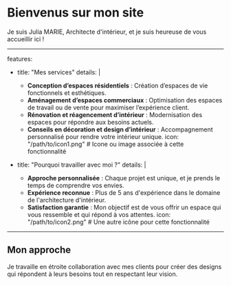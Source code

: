 <!-- Premier bloc HTML -->
<div class="custom-section">
  <h1>Bienvenus sur mon site</h1>
  <p>Je suis Julia MARIE, Architecte d'intérieur, et je suis heureuse de vous accueillir ici !</p>
</div>

---

<!-- Features Section -->
features:
  - title: "Mes services"
    details: |
      - **Conception d’espaces résidentiels** : Création d’espaces de vie fonctionnels et esthétiques.
      - **Aménagement d’espaces commerciaux** : Optimisation des espaces de travail ou de vente pour maximiser l’expérience client.
      - **Rénovation et réagencement d’intérieur** : Modernisation des espaces pour répondre aux besoins actuels.
      - **Conseils en décoration et design d’intérieur** : Accompagnement personnalisé pour rendre votre intérieur unique.
    icon: "/path/to/icon1.png"  # Icone ou image associée à cette fonctionnalité

  - title: "Pourquoi travailler avec moi ?"
    details: |
      - **Approche personnalisée** : Chaque projet est unique, et je prends le temps de comprendre vos envies.
      - **Expérience reconnue** : Plus de 5 ans d'expérience dans le domaine de l'architecture d'intérieur.
      - **Satisfaction garantie** : Mon objectif est de vous offrir un espace qui vous ressemble et qui répond à vos attentes.
    icon: "/path/to/icon2.png"  # Une autre icône pour cette fonctionnalité


---

<!-- Deuxième bloc HTML -->
<div class="custom-section">
  <h2>Mon approche</h2>
  <p>Je travaille en étroite collaboration avec mes clients pour créer des designs qui répondent à leurs besoins tout en respectant leur vision.</p>
</div>
